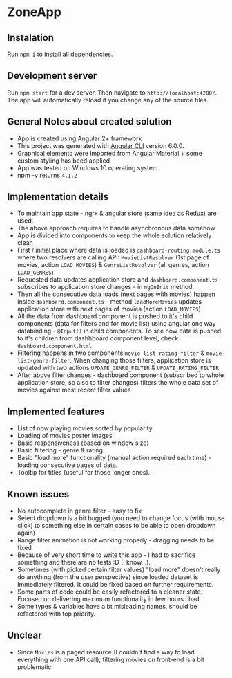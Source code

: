# ZoneApp

## Instalation

Run `npm i` to install all dependencies. 

## Development server

Run `npm start` for a dev server. Then navigate to `http://localhost:4200/`. The app will automatically reload if you change any of the source files.

## General Notes about created solution

* App is created using Angular 2+ framework
* This project was generated with [Angular CLI](https://github.com/angular/angular-cli) version 6.0.0.
* Graphical elements were imported from Angular Material + some custom styling has beed applied
* App was tested on Windows 10 operating system
* npm -v  returns `4.1.2`

## Implementation details

* To maintain app state - ngrx & angular store (same idea as Redux) are used. 
* The above approach requires to handle asynchronous data somehow
* App is divided into components to keep the whole solution relatively clean
* First / initial place where data is loaded is `dashboard-routing.module.ts` where two resolvers are calling API: `MovieListResolver` (1st page of movies, action `LOAD_MOVIES`) & `GenreListResolver` (all genres, action `LOAD_GENRES`)
* Requested data updates application store and `dashboard.component.ts` subscribes to application store changes - in `ngOnInit` method. 
* Then all the consecutive data loads (next pages with movies) happen inside `dashboard.component.ts` - method `loadMoreMovies` updates application store with next pages of movies (action `LOAD_MOVIES`)
* All the data from dashboard component is pushed to it's child components (data for filters and for movie list) using angular one way databinding - `@Input()` in child components. To see how data is pushed to it's children from dashhboard component level, check `dashboard.component.html` 
* Filtering happens in two components `movie-list-rating-filter` & `movie-list-genre-filter`. When changing those filters, application store is updated with two actions `UPDATE_GENRE_FILTER` & `UPDATE_RATING_FILTER` 
* After above filter changes - dashboard component (subscribed to whole application store, so also to filter changes) filters the whole data set of movies against most recent filter values

## Implemented features

* List of now playing movies sorted by popularity
* Loading of movies poster images
* Basic responsiveness (based on window size) 
* Basic filtering - genre & rating
* Basic "load more" functionality (manual action required each time) - loading consecutive pages of data.
* Tooltip for titles (useful for those longer ones).


## Known issues

* No autocomplete in genre filter - easy to fix
* Select dropdown is a bit bugged (you need to change focus (with mouse click) to something else in certain cases to be able to open dropdown again)
* Range filter animation is not working properly - dragging needs to be fixed
* Because of very short time to write this app - I had to sacrifice something and there are no tests :D (I know...).
* Sometimes (with picked certain filter values) "load more" doesn't really do anything (from the user perspective) since loaded dataset is immediately filtered. It could be fixed based on further requirements.
* Some parts of code could be easily refactored to a cleaner state. Focused on delivering maximum functionality in few hours I had.
* Some types & variables have a bt misleading names, should be refactored with top priority.

## Unclear

* Since `Movies` is a paged resource (I couldn't find a way to load everything with one API call), filtering movies on front-end is a bit problematic
